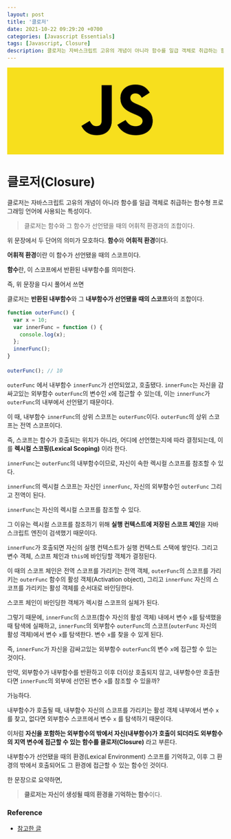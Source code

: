 ```yaml
---
layout: post
title: '클로저'
date: 2021-10-22 09:29:20 +0700
categories: [Javascript Essentials]
tags: [Javascript, Closure]
description: 클로저는 자바스크립트 고유의 개념이 아니라 함수를 일급 객체로 취급하는 함수형 프로그래밍 언어에 사용되는 특성이다.
---
```


<img src="./../../images/javascript-logo.jpg" alt="javascript logo">

# 클로저(Closure)

클로저는 자바스크립트 고유의 개념이 아니라 함수를 일급 객체로 취급하는 함수형 프로그래밍 언어에 사용되는 특성이다.

> 클로저는 함수와 그 함수가 선언됐을 때의 어휘적 환경과의 조합이다.

위 문장에서 두 단어의 의미가 모호하다. **함수**와 **어휘적 환경**이다.

**어휘적 환경**이란 이 함수가 선언됐을 때의 스코프이다.

**함수**란, 이 스코프에서 반환된 내부함수를 의미한다.

즉, 위 문장을 다시 풀어서 쓰면

클로저는 **반환된 내부함수**와 그 **내부함수가 선언됐을 때의 스코프**와의 조합이다.

```js
function outerFunc() {
  var x = 10;
  var innerFunc = function () {
    console.log(x);
  };
  innerFunc();
}

outerFunc(); // 10
```

`outerFunc` 에서 내부함수 `innerFunc`가 선언되었고, 호출됐다. `innerFunc`는 자신을 감싸고있는 외부함수 `outerFunc`의 변수인 `x`에 접근할 수 있는데, 이는 `innerFunc`가 `outerFunc`의 내부에서 선언됐기 때문이다.

이 때, 내부함수 `innerFunc`의 상위 스코프는 `outerFunc`이다. `outerFunc`의 상위 스코프는 전역 스코프이다.

즉, 스코프는 함수가 호출되는 위치가 아니라, 어디에 선언했는지에 따라 결정되는데, 이를 **렉시컬 스코핑(Lexical Scoping)** 이라 한다.

`innerFunc`는 `outerFunc`의 내부함수이므로, 자신이 속한 렉시컬 스코프를 참조할 수 있다.

`innerFunc`의 렉시컬 스코프는 자신인 `innerFunc`, 자신의 외부함수인 `outerFunc` 그리고 전역이 된다.

`innerFunc`는 자신의 렉시컬 스코프를 참조할 수 있다.

그 이유는 렉시컬 스코프를 참조하기 위해 **실행 컨텍스트에 저장된 스코프 체인**을 자바스크립트 엔진이 검색했기 때문이다.

`innerFunc`가 호출되면 자신의 실행 컨텍스트가 실행 컨텍스트 스택에 쌓인다. 그리고 변수 객체, 스코프 체인과 `this`에 바인딩할 객체가 결정된다.

이 때의 스코프 체인은 전역 스코프를 가리키는 전역 객체, `outerFunc`의 스코프를 가리키는 `outerFunc` 함수의 활성 객체(Activation object), 그리고 `innerFunc` 자신의 스코프를 가리키는 활성 객체를 순서대로 바인딩한다.

스코프 체인이 바인딩한 객체가 렉시컬 스코프의 실체가 된다.

그렇기 때문에, `innerFunc`의 스코프(함수 자신의 활성 객체) 내에서 변수 `x`를 탐색했을 때 탐색에 실패하고, `innerFunc`의 외부함수 `outerFunc`의 스코프(`outerFunc` 자신의 활성 객체)에서 변수 `x`를 탐색한다. 변수 `x`를 찾을 수 있게 된다.

즉, `innerFunc`가 자신을 감싸고있는 외부함수 `outerFunc`의 변수 `x`에 접근할 수 있는 것이다.

만약, 외부함수가 내부함수를 반환하고 이후 더이상 호출되지 않고, 내부함수만 호출한다면 `innerFunc`의 외부에 선언된 변수 `x`를 참조할 수 있을까?

가능하다.

내부함수가 호출될 때, 내부함수 자신의 스코프를 가리키는 활성 객체 내부에서 변수 `x` 를 찾고, 없다면 외부함수 스코프에서 변수 `x` 를 탐색하기 때문이다.

이처럼 **자신을 포함하는 외부함수의 밖에서 자신(내부함수)가 호출이 되더라도 외부함수의 지역 변수에 접근할 수 있는 함수를 클로저(Closure)** 라고 부른다.

내부함수가 선언됐을 때의 환경(Lexical Environment) 스코프를 기억하고, 이후 그 환경의 밖에서 호출되어도 그 환경에 접근할 수 있는 함수인 것이다.

한 문장으로 요약하면,

> **클로저는 자신이 생성될 때의 환경을 기억하는 함수**이다.

### Reference

- <a href="https://poiemaweb.com/js-closure" target="_blank" rel="noopener">참고한 글</a>
